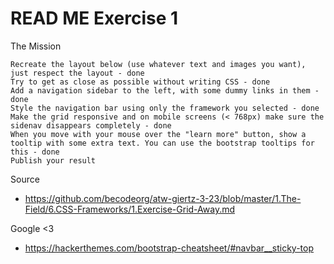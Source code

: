 # READ ME Exercise 1

The Mission

    Recreate the layout below (use whatever text and images you want), just respect the layout - done
    Try to get as close as possible without writing CSS - done
    Add a navigation sidebar to the left, with some dummy links in them - done
    Style the navigation bar using only the framework you selected - done
    Make the grid responsive and on mobile screens (< 768px) make sure the sidenav disappears completely - done
    When you move with your mouse over the "learn more" button, show a tooltip with some extra text. You can use the bootstrap tooltips for this - done
    Publish your result

Source
* https://github.com/becodeorg/atw-giertz-3-23/blob/master/1.The-Field/6.CSS-Frameworks/1.Exercise-Grid-Away.md

Google <3
* https://hackerthemes.com/bootstrap-cheatsheet/#navbar__sticky-top

